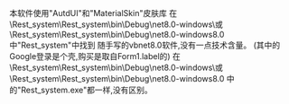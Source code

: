 本软件使用"AutdUI"和"MaterialSkin"皮肤库
在\Rest_system\Rest_system\bin\Debug\net8.0-windows\或\Rest_system\Rest_system\bin\Debug\net8.0-windows8.0
中"Rest_system"中找到
随手写的vbnet8.0软件,没有一点技术含量。
(其中的Google登录是个壳,购买是取自Form1.label的)
在\Rest_system\Rest_system\bin\Debug\net8.0-windows\或\Rest_system\Rest_system\bin\Debug\net8.0-windows8.0
中的"Rest_system.exe"都一样,没有区别。
